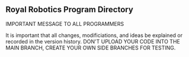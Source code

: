 ## Royal Robotics Program Directory

IMPORTANT MESSAGE TO ALL PROGRAMMERS

It is important that all changes, modificiations, and ideas be explained or recorded in the version history. DON'T UPLOAD YOUR CODE INTO THE MAIN BRANCH, CREATE YOUR OWN SIDE BRANCHES FOR TESTING.
